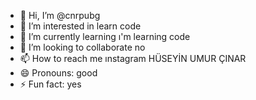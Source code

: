 - 👋 Hi, I’m @cnrpubg
- 👀 I’m interested in learn code 
- 🌱 I’m currently learning ı'm learning code
- 💞️ I’m looking to collaborate no
- 📫 How to reach me ınstagram HÜSEYİN UMUR ÇINAR
- 😄 Pronouns: good
- ⚡ Fun fact: yes

